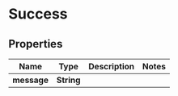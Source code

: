 # Success

## Properties
Name | Type | Description | Notes
------------ | ------------- | ------------- | -------------
**message** | **String** |  | 
